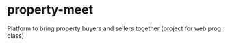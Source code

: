 # property-meet
Platform to bring property buyers and sellers together (project for web prog class)
